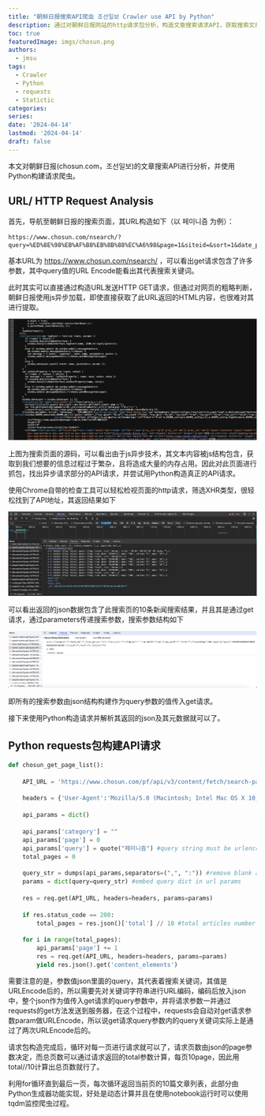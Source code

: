 ```yaml
---
title: "朝鲜日报搜索API爬虫 조선일보 Crawler use API by Python"
description: 通过对朝鲜日报网站的http请求包分析，构造文章搜索请求API，获取搜索文章列表。
toc: true
featuredImage: imgs/chosun.png
authors:
  - jmsu
tags:
  - Crawler
  - Python
  - requests
  - Statictic
categories:
series:
date: '2024-04-14'
lastmod: '2024-04-14'
draft: false
---
```


本文对朝鲜日报(chosun.com，조선일보)的文章搜索API进行分析，并使用Python构建请求爬虫。

## URL/ HTTP Request Analysis

首先，导航至朝鲜日报的搜索页面，其URL构造如下（以 페미니즘 为例）：

```
https://www.chosun.com/nsearch/?query=%ED%8E%98%EB%AF%B8%EB%8B%88%EC%A6%98&page=1&siteid=&sort=1&date_period=&date_start=&date_end=&writer=&field=&emd_word=&expt_word=&opt_chk=false&app_check=0&website=www,chosun&category=
```

基本URL为 https://www.chosun.com/nsearch/ ，可以看出get请求包含了许多参数，其中query值的URL Encode能看出其代表搜索关键词。

此时其实可以直接通过构造URL发送HTTP GET请求，但通过对网页的粗略判断，朝鲜日报使用js异步加载，即使直接获取了此URL返回的HTML内容，也很难对其进行提取。

![searchpage html code](image.png "搜索页面HTML Code")

上图为搜索页面的源码，可以看出由于js异步技术，其文本内容被js结构包含，获取到我们想要的信息过程过于繁杂，且将造成大量的内存占用。因此对此页面进行抓包，找出异步请求部分的API请求，并尝试用Python构造真正的API请求。

使用Chrome自带的检查工具可以轻松检视页面的http请求，筛选XHR类型，很轻松找到了API地址，其返回结果如下

![alt text](image-1.png "API抓包")

可以看出返回的json数据包含了此搜索页的10条新闻搜索结果，并且其是通过get请求，通过parameters传递搜索参数，搜索参数结构如下

![alt text](image-2.png)

即所有的搜索参数由json结构构建作为query参数的值传入get请求。

接下来使用Python构造请求并解析其返回的json及其元数据就可以了。


## Python requests包构建API请求

```python
def chosun_get_page_list():
    
    API_URL = 'https://www.chosun.com/pf/api/v3/content/fetch/search-param-api'
    
    headers = {'User-Agent':'Mozilla/5.0 (Macintosh; Intel Mac OS X 10_15_7) AppleWebKit/537.36 (KHTML, like Gecko) Chrome/122.0.0.0 Safari/537.36'}
    
    api_params = dict()
    
    api_params['category'] = ""
    api_params['page'] = 0
    api_params['query'] = quote("페미니즘") #query string must be urlencoded 
    total_pages = 0
    
    query_str = dumps(api_params,separators=(",", ":")) #remove blank after dict , or : 
    params = dict(query=query_str) #embed query dict in url params 
    
    res = req.get(API_URL, headers=headers, params=params)
    
    if res.status_code == 200:
        total_pages = res.json()['total'] // 10 #total articles number / 10 (1 page 10 articles)
    
    for i in range(total_pages):
        api_params['page'] += 1
        res = req.get(API_URL, headers=headers, params=params)
        yield res.json().get('content_elements')
```

需要注意的是，参数值json里面的query，其代表着搜索关键词，其值是URLEncode后的，所以需要先对关键词字符串进行URL编码，编码后放入json中，整个json作为值传入get请求的query参数中，并将请求参数一并通过requests的get方法发送到服务器，在这个过程中，requests会自动对get请求参数param做URLEncode，所以说get请求query参数内的query关键词实际上是通过了两次URLEncode后的。

请求包构造完成后，循环对每一页进行请求就可以了，请求页数由json的page参数决定，而总页数可以通过请求返回的total参数计算，每页10page，因此用total//10计算出总页数就行了。

利用for循环直到最后一页，每次循环返回当前页的10篇文章列表，此部分由Python生成器功能实现，好处是动态计算并且在使用notebook运行时可以使用tqdm监控爬虫过程。



